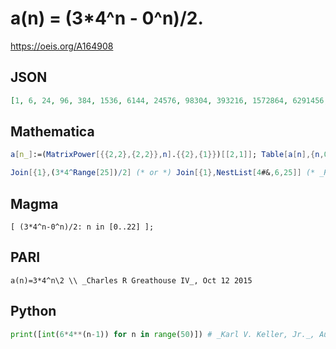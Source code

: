 # a\(n\) \= \(3\*4^n \- 0^n\)/2\.
https://oeis.org/A164908
## JSON
```JSON
[1, 6, 24, 96, 384, 1536, 6144, 24576, 98304, 393216, 1572864, 6291456, 25165824, 100663296, 402653184, 1610612736, 6442450944, 25769803776, 103079215104, 412316860416, 1649267441664, 6597069766656, 26388279066624, 105553116266496, 422212465065984]
```
## Mathematica
```Mathematica
a[n_]:=(MatrixPower[{{2,2},{2,2}},n].{{2},{1}})[[2,1]]; Table[a[n],{n,0,40}] (* _Vladimir Joseph Stephan Orlovsky_, Feb 20 2010 *)
```
```Mathematica
Join[{1},(3*4^Range[25])/2] (* or *) Join[{1},NestList[4#&,6,25]] (* _Harvey P. Dale_, Feb 14 2012 *)
```
## Magma
```Magma
[ (3*4^n-0^n)/2: n in [0..22] ];
```
## PARI
```PARI
a(n)=3*4^n\2 \\ _Charles R Greathouse IV_, Oct 12 2015
```
## Python
```Python
print([int(6*4**(n-1)) for n in range(50)]) # _Karl V. Keller, Jr._, Aug 30 2021
```
